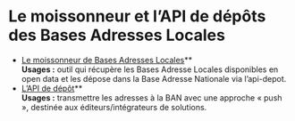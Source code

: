 # Le moissonneur et l’API de dépôts des Bases Adresses Locales

* [Le moissonneur de Bases Adresses Locales](https://github.com/BaseAdresseNationale/moissonneur-bal/wiki/Fonctionnement-du-moissonneur-bal)\*\* \
  **Usages :** outil qui récupère les Bases Adresse Locales disponibles en open data et les dépose dans la Base Adresse Nationale via l’api-depot.
* [L’API de dépôt](https://github.com/BaseAdresseNationale/api-depot/wiki/Documentation)\*\* \
  **Usages :** transmettre les adresses à la BAN avec une approche « push », destinée aux éditeurs/intégrateurs de solutions.

